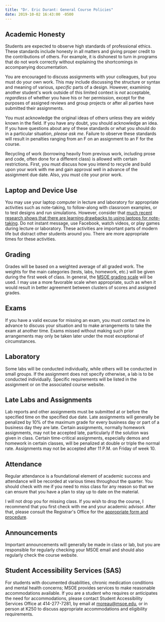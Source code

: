 ```yaml
---
title: "Dr. Eric Durant: General Course Policies"
date: 2019-10-02 16:43:00 -0500
---
```


## Academic Honesty

Students are expected to observe high standards of professional
ethics. These standards include honesty in all matters and giving proper
credit to the contributions of others. For example, it is dishonest to
turn in programs that do not work correctly without explaining the
shortcomings in accompanying documentation.

You are encouraged to discuss assignments with your colleagues, but
you must do your own work. This may include discussing the structure or
syntax and meaning of various, *specific* parts of a design.  However,
examining another student's work outside of this limited context is
*not* acceptable, *regardless* of whether you have his or her
permission, except for the purposes of assigned reviews and group
projects or after all parties have submitted their assignments.

You must acknowledge the original ideas of others unless they are
widely known in the field. If you have any doubt, you should acknowledge
an idea. If you have questions about any of these standards or what you
should do in a particular situation, *please ask me*. Failure to observe
these standards will result in penalties ranging from an F on an
assignment to an F for the course.

Recycling of work (borrowing heavily from previous work, including
prose and code, often done for a different class) is allowed with certain
restrictions. First, you must discuss how you intend to recycle and build upon your work
with me and gain approval well in advance of the assignment due date.
Also, you must cite your prior work.

## Laptop and Device Use

You may use your laptop computer in lecture and laboratory for appropriate activities such as note-taking,
to follow-along with classroom examples, or to test designs and run simulations. However, consider that
<a href="https://www.nytimes.com/2017/11/22/business/laptops-not-during-lecture-or-meeting.html">much
recent research shows that there are learning drawbacks to using laptops for note-taking</a>.
Do not instant message, use Facebook, watch videos, or play games during lecture or laboratory.
These activities are important parts of modern life but distract other students around you.
There are more appropriate times for these activities.

## Grading

Grades will be based on a weighted average of all graded work. The
weights for the main categories (tests, labs, homework, etc.) will be
given during the first week of class. In general, the
<a href="http://catalog.msoe.edu/content.php?catoid=16&navoid=436#Grades_and_Grading">MSOE grading scale</a>
will be used. I may use a more favorable scale when appropriate, such as
when it would result in better agreement between clusters of scores and
assigned grades.

## Exams

If you have a valid excuse
for missing an exam, you must contact me in advance to discuss your
situation and to make arrangements to take the exam at another time.
Exams missed without making such prior arrangements may only be taken
later under the most exceptional of circumstances.

## Laboratory

Some labs will be conducted individually, while others will be
conducted in small groups. If the assignment does not
specify otherwise, a lab is to be conducted individually.
Specific requirements will be
listed in the assignment or on the associated course website.

## Late Labs and Assignments

Lab reports and other assignments must be submitted at or before the
specified time on the specified due date.  Late assignments will generally be
penalized by 10% of the maximum grade for every business day or part of
a business day they are late.  Certain assignments, normally homework
assignments, may not be accepted late, particularly if the solution was given in
class.  Certain time-critical assignments, especially demos and homework in certain classes, will be penalized
at double or triple the normal rate.  Assignments may not be accepted after 11&nbsp;P.M.
on Friday of week 10.

## Attendance

Regular attendance is a foundational element of academic success and
attendance will be recorded at various times throughout the quarter.  You
should check with me if you need to miss class for any reason so that
we can ensure that you have a plan to stay up to date on the material.

I will not drop you for missing class.  If you wish to drop the
course, I recommend that you first check with me and your academic
advisor.  After that, please consult the Registrar's Office for the
<a href="https://www.msoe.edu/academics/departments/registrar/">appropriate form
and procedure</a>.

## Announcements

Important announcements will generally be made in class or lab, but
you are responsible for regularly checking your MSOE email and should also
regularly check the course website.

## Student Accessibility Services (SAS)

For students with documented disabilities, chronic medication conditions and mental health concerns;
MSOE provides services to make reasonable accommodations available.
If you are a student who requires or anticipates the need for accommodations,
please contact Student Accessibility Services Office at 414-277-7281, by email at <a href="mailto:moureau@msoe.edu">moreau@msoe.edu</a>,
or in person at K250 to discuss appropriate accommodations and eligibility requirements.

